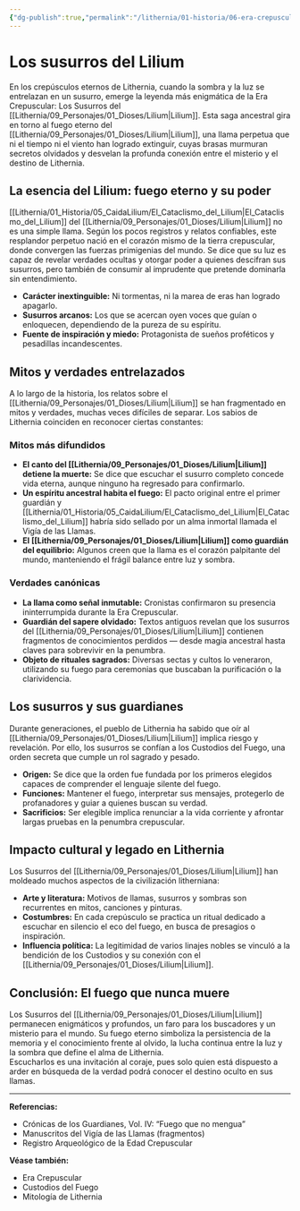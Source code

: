 ```yaml
---
{"dg-publish":true,"permalink":"/lithernia/01-historia/06-era-crepuscular/los-susurros-del-lilium/","title":"Los susurros del Lilium","tags":["lithernia","leyenda","magia"]}
---
```


# Los susurros del Lilium

En los crepúsculos eternos de Lithernia, cuando la sombra y la luz se entrelazan en un susurro, emerge la leyenda más enigmática de la Era Crepuscular: Los Susurros del [[Lithernia/09_Personajes/01_Dioses/Lilium\|Lilium]]. Esta saga ancestral gira en torno al fuego eterno del [[Lithernia/09_Personajes/01_Dioses/Lilium\|Lilium]], una llama perpetua que ni el tiempo ni el viento han logrado extinguir, cuyas brasas murmuran secretos olvidados y desvelan la profunda conexión entre el misterio y el destino de Lithernia.

## La esencia del Lilium: fuego eterno y su poder

[[Lithernia/01_Historia/05_CaidaLilium/El_Cataclismo_del_Lilium\|El_Cataclismo_del_Lilium]] del [[Lithernia/09_Personajes/01_Dioses/Lilium\|Lilium]] no es una simple llama. Según los pocos registros y relatos confiables, este resplandor perpetuo nació en el corazón mismo de la tierra crepuscular, donde convergen las fuerzas primigenias del mundo. Se dice que su luz es capaz de revelar verdades ocultas y otorgar poder a quienes descifran sus susurros, pero también de consumir al imprudente que pretende dominarla sin entendimiento.

- **Carácter inextinguible:** Ni tormentas, ni la marea de eras han logrado apagarlo.
- **Susurros arcanos:** Los que se acercan oyen voces que guían o enloquecen, dependiendo de la pureza de su espíritu.
- **Fuente de inspiración y miedo:** Protagonista de sueños proféticos y pesadillas incandescentes.

## Mitos y verdades entrelazados

A lo largo de la historia, los relatos sobre el [[Lithernia/09_Personajes/01_Dioses/Lilium\|Lilium]] se han fragmentado en mitos y verdades, muchas veces difíciles de separar. Los sabios de Lithernia coinciden en reconocer ciertas constantes:

### Mitos más difundidos

- **El canto del [[Lithernia/09_Personajes/01_Dioses/Lilium\|Lilium]] detiene la muerte:** Se dice que escuchar el susurro completo concede vida eterna, aunque ninguno ha regresado para confirmarlo.
- **Un espíritu ancestral habita el fuego:** El pacto original entre el primer guardián y [[Lithernia/01_Historia/05_CaidaLilium/El_Cataclismo_del_Lilium\|El_Cataclismo_del_Lilium]] habría sido sellado por un alma inmortal llamada el Vigía de las Llamas.
- **El [[Lithernia/09_Personajes/01_Dioses/Lilium\|Lilium]] como guardián del equilibrio:** Algunos creen que la llama es el corazón palpitante del mundo, manteniendo el frágil balance entre luz y sombra.

### Verdades canónicas

- **La llama como señal inmutable:** Cronistas confirmaron su presencia ininterrumpida durante la Era Crepuscular.
- **Guardián del sapere olvidado:** Textos antiguos revelan que los susurros del [[Lithernia/09_Personajes/01_Dioses/Lilium\|Lilium]] contienen fragmentos de conocimientos perdidos — desde magia ancestral hasta claves para sobrevivir en la penumbra.
- **Objeto de rituales sagrados:** Diversas sectas y cultos lo veneraron, utilizando su fuego para ceremonias que buscaban la purificación o la clarividencia.

## Los susurros y sus guardianes

Durante generaciones, el pueblo de Lithernia ha sabido que oír al [[Lithernia/09_Personajes/01_Dioses/Lilium\|Lilium]] implica riesgo y revelación. Por ello, los susurros se confían a los Custodios del Fuego, una orden secreta que cumple un rol sagrado y pesado.

- **Origen:** Se dice que la orden fue fundada por los primeros elegidos capaces de comprender el lenguaje silente del fuego.
- **Funciones:** Mantener el fuego, interpretar sus mensajes, protegerlo de profanadores y guiar a quienes buscan su verdad.
- **Sacrificios:** Ser elegible implica renunciar a la vida corriente y afrontar largas pruebas en la penumbra crepuscular.

## Impacto cultural y legado en Lithernia

Los Susurros del [[Lithernia/09_Personajes/01_Dioses/Lilium\|Lilium]] han moldeado muchos aspectos de la civilización litherniana:

- **Arte y literatura:** Motivos de llamas, susurros y sombras son recurrentes en mitos, canciones y pinturas.
- **Costumbres:** En cada crepúsculo se practica un ritual dedicado a escuchar en silencio el eco del fuego, en busca de presagios o inspiración.
- **Influencia política:** La legitimidad de varios linajes nobles se vinculó a la bendición de los Custodios y su conexión con el [[Lithernia/09_Personajes/01_Dioses/Lilium\|Lilium]].

## Conclusión: El fuego que nunca muere

Los Susurros del [[Lithernia/09_Personajes/01_Dioses/Lilium\|Lilium]] permanecen enigmáticos y profundos, un faro para los buscadores y un misterio para el mundo. Su fuego eterno simboliza la persistencia de la memoria y el conocimiento frente al olvido, la lucha continua entre la luz y la sombra que define el alma de Lithernia.  
Escucharlos es una invitación al coraje, pues solo quien está dispuesto a arder en búsqueda de la verdad podrá conocer el destino oculto en sus llamas.

---

**Referencias:**  
- Crónicas de los Guardianes, Vol. IV: “Fuego que no mengua”  
- Manuscritos del Vigía de las Llamas (fragmentos)  
- Registro Arqueológico de la Edad Crepuscular  

**Véase también:**  
- Era Crepuscular  
- Custodios del Fuego  
- Mitología de Lithernia